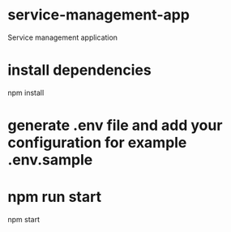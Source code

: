 # service-management-app
Service management application

# install dependencies
npm install 

# generate .env file and add your configuration for example .env.sample  

# npm run start
npm start